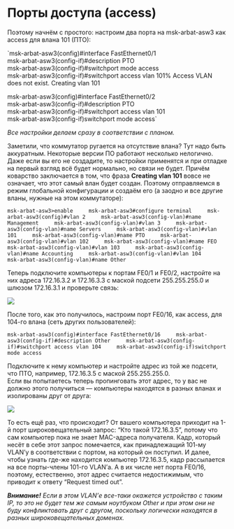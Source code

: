 # Порты доступа \(access\)

Поэтому начнём с простого: настроим два порта на msk-arbat-asw3 как access для влана 101 \(ПТО\):

\`msk-arbat-asw3\(config\)\#interface FastEthernet0/1  
msk-arbat-asw3\(config-if\)\#description PTO  
msk-arbat-asw3\(config-if\)\#switchport mode access  
msk-arbat-asw3\(config-if\)\#switchport access vlan 101% Access VLAN does not exist. Creating vlan 101

msk-arbat-asw3\(config\)\#interface FastEthernet0/2  
msk-arbat-asw3\(config-if\)\#description PTO  
msk-arbat-asw3\(config-if\)\#switchport access vlan 101  
msk-arbat-asw3\(config-if\)switchport mode access\`

_Все настройки делаем сразу в соответствии с планом._

Заметили, что коммутатор ругается на отсутствие влана? Тут надо быть аккуратным. Некоторые версии ПО работают несколько нелогично.  
Даже если вы его не создадите, то настройки применятся и при отладке на первый взгляд всё будет нормально, но связи не будет. Причём коварство заключается в том, что фраза **Creating vlan 101** вовсе не означает, что этот самый влан будет создан. Поэтому отправляемся в режим глобальной конфигурации и создаём его \(а заодно и все другие вланы, нужные на этом коммутаторе\):

`msk-arbat-asw3>enable    
msk-arbat-asw3#configure terminal    
msk-arbat-asw3(config)#vlan 2    
msk-arbat-asw3(config-vlan)#name Management    
msk-arbat-asw3(config-vlan)#vlan 3    
msk-arbat-asw3(config-vlan)#name Servers    
msk-arbat-asw3(config-vlan)#vlan 101    
msk-arbat-asw3(config-vlan)#name PTO    
msk-arbat-asw3(config-vlan)#vlan 102    
msk-arbat-asw3(config-vlan)#name FEO    
msk-arbat-asw3(config-vlan)#vlan 103    
msk-arbat-asw3(config-vlan)#name Accounting    
msk-arbat-asw3(config-vlan)#vlan 104    
msk-arbat-asw3(config-vlan)#name Other`

Теперь подключите компьютеры к портам FE0/1 и FE0/2, настройте на них адреса 172.16.3.2 и 172.16.3.3 с маской подсети 255.255.255.0 и шлюзом 172.16.3.1 и проверьте связь:

![](http://img-fotki.yandex.ru/get/2714/83739833.13/0_7f9ac_39d9d2ab_XL.jpg)

После того, как это получилось, настроим порт FE0/16, как access, для 104-го влана \(сеть других пользователей\):

`msk-arbat-asw3(config)#interface FastEthernet0/16    
msk-arbat-asw3(config-if)#description Other    
msk-arbat-asw3(config-if)#switchport access vlan 104    
msk-arbat-asw3(config-if)switchport mode access`

Подключите к нему компьютер и настройте адрес из той же подсети, что ПТО, например, 172.16.3.5 с маской 255.255.255.0.  
Если вы попытаетесь теперь пропинговать этот адрес, то у вас не должно этого получиться — компьютеры находятся в разных вланах и изолированы друг от друга:

![](http://img-fotki.yandex.ru/get/4512/83739833.13/0_7f9ad_78f53365_XL.jpg)

То есть ещё раз, что происходит? От вашего компьютера приходит на 1-й порт широковещательный запрос: “Кто такой 172.16.3.5”, потому что сам компьютер пока не знает MAC-адреса получателя. Кадр, который несёт в себе этот запрос помечается, как принадлежащий 101-му VLAN’у в соответствии с портом, на который он поступил. И далее, чтобы узнать где-же находится компьютер 172.16.3.5, кадр рассылается на все порты-члены 101-го VLAN’а. А в их числе нет порта FE0/16, поэтому, естественно, этот адрес считается недостижимым, что приводит к ответу “Request timed out”.

_**Внимание!** Если в этом VLAN’е все-таки окажется устройство с таким IP, то это не будет тем же самым ноутбуком Other и при этом они не буду конфликтовать друг с другом, поскольку логически находятся в разных широковещательных доменах._

